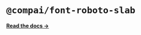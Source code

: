 # `@compai/font-roboto-slab`

[**Read the docs &rarr;**](https://components.ai/docs/typefaces/roboto-slab)
